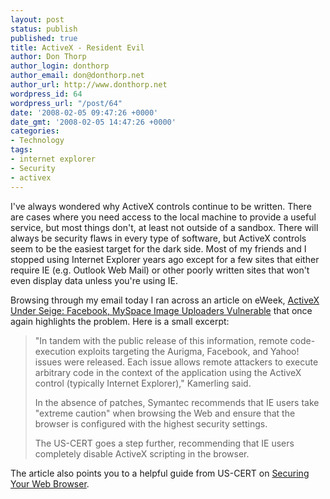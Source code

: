 ```yaml
---
layout: post
status: publish
published: true
title: ActiveX - Resident Evil
author: Don Thorp
author_login: donthorp
author_email: don@donthorp.net
author_url: http://www.donthorp.net
wordpress_id: 64
wordpress_url: "/post/64"
date: '2008-02-05 09:47:26 +0000'
date_gmt: '2008-02-05 14:47:26 +0000'
categories:
- Technology
tags:
- internet explorer
- Security
- activex
---
```

<p>I've always wondered why ActiveX controls continue to be written. There are cases where you need access to the local machine to provide a useful service, but most things don't, at least not outside of a sandbox. There will always be security flaws in every type of software, but ActiveX controls seem to be the easiest target for the dark side. Most of my friends and I stopped using Internet Explorer years ago except for a few sites that either require IE (e.g. Outlook Web Mail) or other poorly written sites that won't even display data unless you're using IE.</p>
<p>Browsing through my email today I ran across an article on eWeek, <a href="http://www.eweek.com/c/a/Security/ActiveX-Under-Seige-Facebook-MySpace-Image-Uploaders-Vulnerable/?kc=EWKNLNAV020508STR1" target="_blank">ActiveX Under Seige: Facebook, MySpace Image Uploaders Vulnerable</a> that once again highlights the problem. Here is a small excerpt:</p>
<blockquote><p>
"In tandem with the public release of this information, remote code-execution exploits targeting the Aurigma, Facebook, and Yahoo! issues were released. Each issue allows remote attackers to execute arbitrary code in the context of the application using the ActiveX control (typically Internet Explorer)," Kamerling said.</p>
<p>In the absence of patches, Symantec recommends that IE users take "extreme caution" when browsing the Web and ensure that the browser is configured with the highest security settings.</p>
<p>The US-CERT goes a step further, recommending that IE users completely disable ActiveX scripting in the browser.
</p></blockquote>
<p>The article also points you to a helpful guide from US-CERT on <a href="http://www.us-cert.gov/reading_room/securing_browser/browser_security.html#Internet_Explorer" target="_blank">Securing Your Web Browser</a>.</p>
